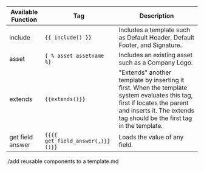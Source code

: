 
| Available Function  | Tag      |Description|
| ------------- | -------------  |------------|
| include |  ```{{ include() }} ```  |Includes a template such as Default Header, Default Footer, and Signature. |
| asset |  ```{ % asset assetname %}  ```| Includes an existing asset such as a Company Logo.  |
|extends| ```{{extends()}}``` |"Extends" another template by inserting it first. When the template system evaluates this tag, first if locates the parent and inserts it. The extends tag should be the first tag in the template.|
|get field answer| ```{{{{ get_field_answer(,)}}()}} ```|Loads the value of any field.|


./add reusable components to a template.md

